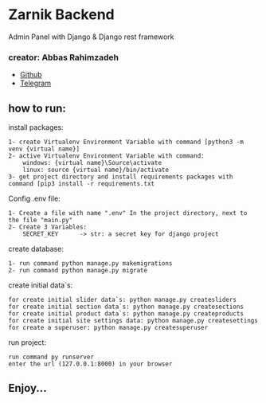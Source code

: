 # Zarnik Backend

Admin Panel with Django & Django rest framework

### creator: Abbas Rahimzadeh

* [Github](https://github.com/AAbbasRR)
* [Telegram](https://t.me/AAbbasRR)

## how to run:

install packages:

    1- create Virtualenv Environment Variable with command [python3 -m venv {virtual name}]
    2- active Virtualenv Environment Variable with command:
        windows: {virtual name}\Source\activate
        linux: source {virtual name}/bin/activate
    3- get project directory and install requirements packages with command [pip3 install -r requirements.txt

Config .env file:

    1- Create a file with name ".env" In the project directory, next to the file "main.py"
    2- Create 3 Variables:
        SECRET_KEY      -> str: a secret key for django project

create database:

    1- run command python manage.py makemigrations
    2- run command python manage.py migrate

create initial data`s:

    for create initial slider data`s: python manage.py createsliders
    for create initial section data`s: python manage.py createsections
    for create initial product data`s: python manage.py createproducts
    for create initial site settings data: python manage.py createsettings
    for create a superuser: python manage.py createsuperuser

run project:

    run command py runserver
    enter the url (127.0.0.1:8000) in your browser

## Enjoy...